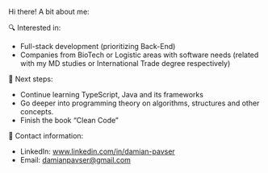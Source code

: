 Hi there! 
A bit about me:

🔍 Interested in:
- Full-stack development (prioritizing Back-End)
- Companies from BioTech or Logistic areas with software needs (related with my MD studies or International Trade degree respectively)

🐾 Next steps:
- Continue learning TypeScript, Java and its frameworks
- Go deeper into programming theory on algorithms, structures and other concepts.
- Finish the book “Clean Code”

📲 Contact information:

- LinkedIn: www.linkedin.com/in/damian-pavser
- Email: damianpavser@gmail.com
